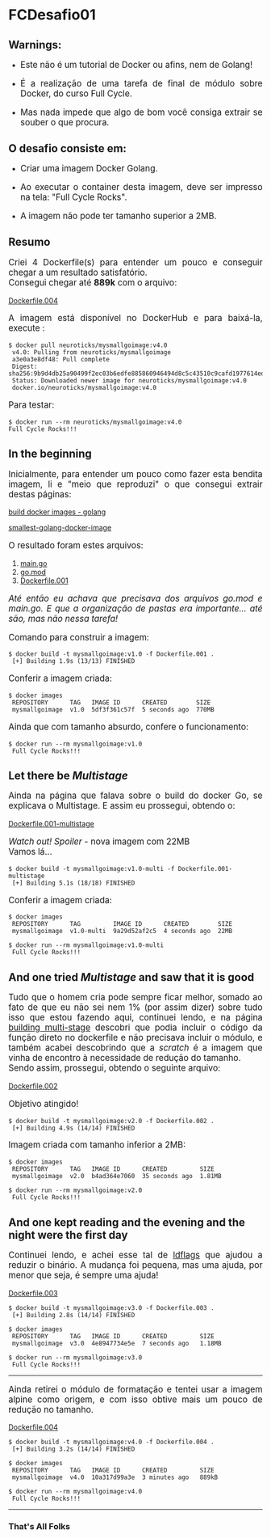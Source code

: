 <h1>FCDesafio01</h1>

<h2> Warnings: </h2>
<ul>
    <li> 
        <p style="text-align: justify; font-size: 1.2em;">
        Este não é um tutorial de Docker ou afins, nem de Golang!
        </p>
    </li>
    <li> 
        <p style="text-align: justify; font-size: 1.2em;">
        É a realização de uma tarefa de final de módulo sobre Docker, do curso Full Cycle.
        </p>
    </li>
    <li> 
        <p style="text-align: justify; font-size: 1.2em;">
        Mas nada impede que algo de bom você consiga extrair se souber o que procura.
        </p>
    </li>
</ul>

<h2> O desafio consiste em: </h2>
<ul>
    <li> 
        <p style="text-align: justify; font-size: 1.2em;">
        Criar uma imagem Docker Golang.
        </p>
    </li>
    <li> 
        <p style="text-align: justify; font-size: 1.2em;">
        Ao executar o container desta imagem, deve ser impresso na tela: "Full Cycle Rocks".
        </p>
    </li>
    <li> 
        <p style="text-align: justify; font-size: 1.2em;">
        A imagem não pode ter tamanho superior a 2MB.
        </p>
    </li>
</ul>

<h2> Resumo </h2>
<p style="text-align: justify; font-size: 1.2em;">
Criei 4 Dockerfile(s) para entender um pouco e conseguir chegar a um resultado satisfatório.</br>
Consegui chegar até <b>889k</b> com o arquivo:
</p>

[Dockerfile.004](/Dockerfile.004)

<p style="text-align: justify; font-size: 1.2em;">
A imagem está disponível no DockerHub e para baixá-la, execute :</p>

```code
$ docker pull neuroticks/mysmallgoimage:v4.0
 v4.0: Pulling from neuroticks/mysmallgoimage
 a3e0a3e8df48: Pull complete 
 Digest: sha256:9b9d4db25a90499f2ec03b6edfe885860946494d8c5c43510c9cafd1977614ed
 Status: Downloaded newer image for neuroticks/mysmallgoimage:v4.0
 docker.io/neuroticks/mysmallgoimage:v4.0
```
<p style="text-align: justify; font-size: 1.2em;">
Para testar:</p>

```code
$ docker run --rm neuroticks/mysmallgoimage:v4.0
Full Cycle Rocks!!!
```

<h2> In the beginning </h2>
<p style="text-align: justify; font-size: 1.2em;">
Inicialmente, para entender um pouco como fazer esta bendita imagem, 
li e "meio que reproduzi" o que consegui extrair destas páginas:
</p>
<a href="https://docs.docker.com/language/golang/build-images/" target="_blank">build docker images - golang</a>

<a href="https://klotzandrew.com/blog/smallest-golang-docker-image/" target="_blank">smallest-golang-docker-image</a>

<p style="text-align: justify; font-size: 1.2em;">
O resultado foram estes arquivos:</p>

1. [main.go](/main.go)
2. [go.mod](/go.mod)
3. [Dockerfile.001](/Dockerfile.001)

<p style="text-align: justify; font-size: 1.2em;">
<i>Até então eu achava que precisava dos arquivos go.mod e main.go. 
E que a organização de pastas era importante... até são, mas não nessa tarefa!</i></p>

<p style="text-align: justify; font-size: 1.2em;">
Comando para construir a imagem:</p>

```code
$ docker build -t mysmallgoimage:v1.0 -f Dockerfile.001 .
 [+] Building 1.9s (13/13) FINISHED 
```

<p style="text-align: justify; font-size: 1.2em;">
Conferir a imagem criada:</p>

```code
$ docker images
 REPOSITORY      TAG   IMAGE ID      CREATED        SIZE
 mysmallgoimage  v1.0  5df3f361c57f  5 seconds ago  770MB
```

<p style="text-align: justify; font-size: 1.2em;">
Ainda que com tamanho absurdo, confere o funcionamento:</p>

```code
$ docker run --rm mysmallgoimage:v1.0
 Full Cycle Rocks!!!
```

<h2>Let there be <i>Multistage</i></h2>
<p style="text-align: justify; font-size: 1.2em;">
Ainda na página que falava sobre o build do docker Go, se explicava o Multistage. 
E assim eu prossegui, obtendo o:</p>

[Dockerfile.001-multistage](/Dockerfile.001-multistage)

<p style="text-align: justify; font-size: 1.2em;">
<i>Watch out! Spoiler</i> - nova imagem com 22MB</br>
Vamos lá...</p>

```code
$ docker build -t mysmallgoimage:v1.0-multi -f Dockerfile.001-multistage 
 [+] Building 5.1s (18/18) FINISHED 
```

<p style="text-align: justify; font-size: 1.2em;">
Conferir a imagem criada:</p>

```code
$ docker images
 REPOSITORY      TAG         IMAGE ID      CREATED        SIZE
 mysmallgoimage  v1.0-multi  9a29d52af2c5  4 seconds ago  22MB
```

```code
$ docker run --rm mysmallgoimage:v1.0-multi
 Full Cycle Rocks!!!
```

<h2>And one tried <i>Multistage</i> and saw that it is good</h2>
<p style="text-align: justify; font-size: 1.2em;">
Tudo que o homem cria pode sempre ficar melhor, somado ao fato de que eu não sei nem 1% (por assim dizer) sobre tudo isso que estou fazendo aqui, continuei lendo, e na página <a href="https://docs.docker.com/build/building/multi-stage/" target="_blank">building multi-stage</a> descobri que podia incluir o código da função direto no dockerfile e não precisava incluir o módulo, e também acabei descobrindo que a <i>scratch</i> é a imagem que vinha de encontro à necessidade de redução do tamanho.</br>
Sendo assim, prossegui, obtendo o seguinte arquivo:</p>

[Dockerfile.002](/Dockerfile.002)

<p style="text-align: justify; font-size: 1.2em;">
Objetivo atingido!</p>

```code
$ docker build -t mysmallgoimage:v2.0 -f Dockerfile.002 .
 [+] Building 4.9s (14/14) FINISHED 
```

<p style="text-align: justify; font-size: 1.2em;">
Imagem criada com tamanho inferior a 2MB:</p>

```code
$ docker images
 REPOSITORY      TAG   IMAGE ID      CREATED         SIZE
 mysmallgoimage  v2.0  b4ad364e7060  35 seconds ago  1.81MB
```

```code
$ docker run --rm mysmallgoimage:v2.0
 Full Cycle Rocks!!!
```

<h2>And one kept reading and the evening and the night were the first day</h2>
<p style="text-align: justify; font-size: 1.2em;">
 Continuei lendo, e achei esse tal de <a href="https://aprendagolang.com.br/como-diminuir-o-tamanho-da-sua-aplicacao-com-ldflags/" target="_blank">ldflags</a> que ajudou a reduzir o binário. 
A mudança foi pequena, mas uma ajuda, por menor que seja, é sempre uma ajuda!</p>
 
[Dockerfile.003](/Dockerfile.003)

```code
$ docker build -t mysmallgoimage:v3.0 -f Dockerfile.003 .
 [+] Building 2.8s (14/14) FINISHED 
```

```code
$ docker images
 REPOSITORY      TAG   IMAGE ID      CREATED         SIZE
 mysmallgoimage  v3.0  4e8947734e5e  7 seconds ago   1.18MB
```

```code
$ docker run --rm mysmallgoimage:v3.0
 Full Cycle Rocks!!!
```

---

<p style="text-align: justify; font-size: 1.2em;">
 Ainda retirei o módulo de formatação e tentei usar a imagem alpine como origem, e com isso obtive mais um pouco de redução no tamanho.</p>
 
[Dockerfile.004](/Dockerfile.004)

```code
$ docker build -t mysmallgoimage:v4.0 -f Dockerfile.004 .
 [+] Building 3.2s (14/14) FINISHED 
```

```code
$ docker images
 REPOSITORY      TAG   IMAGE ID      CREATED         SIZE
 mysmallgoimage  v4.0  10a317d99a3e  3 minutes ago   889kB

```

```code
$ docker run --rm mysmallgoimage:v4.0
 Full Cycle Rocks!!!
```
---
<h3> That's All Folks </h3>
